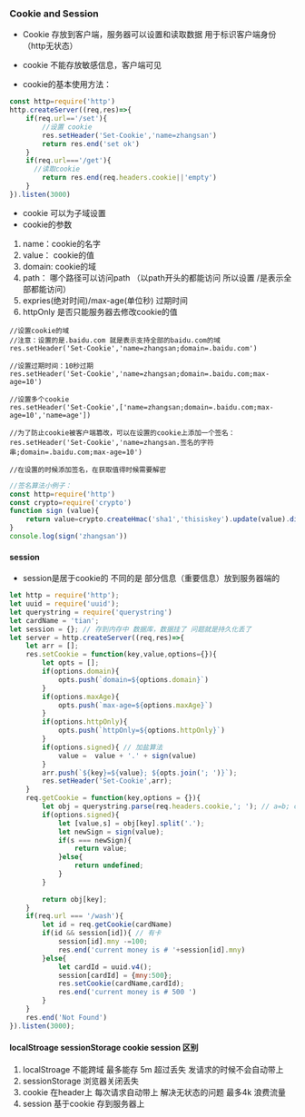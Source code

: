 ### Cookie and Session
- Cookie 存放到客户端，服务器可以设置和读取数据 用于标识客户端身份（http无状态）
- cookie 不能存放敏感信息，客户端可见

- cookie的基本使用方法：
```javascript
const http=require('http')
http.createServer((req,res)=>{
    if(req.url=='/set'){
        //设置 cookie
        res.setHeader('Set-Cookie','name=zhangsan')
        return res.end('set ok')
    }
    if(req.url==='/get'){
      //读取cookie
        return res.end(req.headers.cookie||'empty')
    }
}).listen(3000)
```
- cookie 可以为子域设置
- cookie的参数
1. name：cookie的名字
2. value： cookie的值
3. domain: cookie的域
4. path： 哪个路径可以访问path （以path开头的都能访问 所以设置 /是表示全部都能访问）
5. expries(绝对时间)/max-age(单位秒) 过期时间
6. httpOnly 是否只能服务器去修改cookie的值

```javasciprt
//设置cookie的域
//注意：设置的是.baidu.com 就是表示支持全部的baidu.com的域
res.setHeader('Set-Cookie','name=zhangsan;domain=.baidu.com')

//设置过期时间：10秒过期
res.setHeader('Set-Cookie','name=zhangsan;domain=.baidu.com;max-age=10')

//设置多个cookie
res.setHeader('Set-Cookie',['name=zhangsan;domain=.baidu.com;max-age=10','name=age'])

//为了防止cookie被客户端篡改，可以在设置的cookie上添加一个签名：
res.setHeader('Set-Cookie','name=zhangsan.签名的字符串;domain=.baidu.com;max-age=10')

//在设置的时候添加签名，在获取值得时候需要解密
```

```javascript
//签名算法小例子：
const http=require('http')
const crypto=require('crypto')
function sign (value){
    return value=crypto.createHmac('sha1','thisiskey').update(value).digest('base64');
}
console.log(sign('zhangsan'))
```
#### session
- session是居于cookie的 不同的是 部分信息（重要信息）放到服务器端的
```javascript
let http = require('http');
let uuid = require('uuid');
let querystring = require('querystring')
let cardName = 'tian';
let session = {}; // 存到内存中 数据库，数据挂了 问题就是持久化丢了 
let server = http.createServer((req,res)=>{
    let arr = [];
    res.setCookie = function(key,value,options={}){
        let opts = [];
        if(options.domain){
            opts.push(`domain=${options.domain}`)
        }
        if(options.maxAge){
            opts.push(`max-age=${options.maxAge}`)
        }
        if(options.httpOnly){
            opts.push(`httpOnly=${options.httpOnly}`)
        }
        if(options.signed){ // 加盐算法 
            value =  value + '.' + sign(value)
        }
        arr.push(`${key}=${value}; ${opts.join('; ')}`);
        res.setHeader('Set-Cookie',arr);
    }
    req.getCookie = function(key,options = {}){
        let obj = querystring.parse(req.headers.cookie,'; '); // a=b; c=d; www=xxx  a=b&c=d
        if(options.signed){
            let [value,s] = obj[key].split('.');
            let newSign = sign(value);
            if(s === newSign){
                return value;
            }else{
                return undefined;
            }
        }
        
        return obj[key];
    }
    if(req.url === '/wash'){
        let id = req.getCookie(cardName)
        if(id && session[id]){ // 有卡
            session[id].mny -=100;
            res.end('current money is # '+session[id].mny)
        }else{
            let cardId = uuid.v4();
            session[cardId] = {mny:500};
            res.setCookie(cardName,cardId);
            res.end('current money is # 500 ')
        }
    }
    res.end('Not Found')
}).listen(3000);

```

#### localStroage sessionStorage cookie session 区别
1. localStroage 不能跨域 最多能存 5m 超过丢失 发请求的时候不会自动带上
2. sessionStorage 浏览器关闭丢失
3. cookie 在header上 每次请求自动带上 解决无状态的问题 最多4k 浪费流量
4. session 基于cookie 存到服务器上
